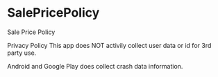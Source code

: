 # SalePricePolicy
Sale Price Policy

Privacy Policy
This app does NOT activily collect user data or id for 3rd party use.

Android and Google Play does collect crash data information.
